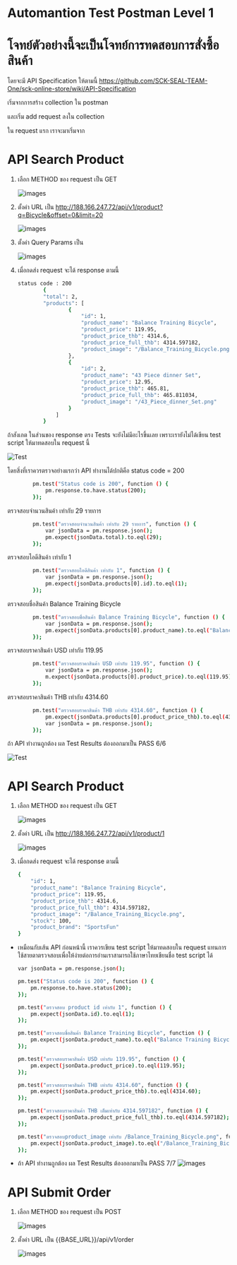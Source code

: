 # Automantion Test Postman Level 1
โจทย์ตัวอย่างนี้จะเป็นโจทย์การทดสอบการสั่งซื้อสินค้า 
=======

โดยจะมี API Specification ให้ตามนี้ https://github.com/SCK-SEAL-TEAM-One/sck-online-store/wiki/API-Specification

เริ่มจากการสร้าง collection ใน postman


และเริ่ม add request ลงใน collection

ใน request แรก เราจะมาเริ่มจาก 

# API Search Product


1. เลือก METHOD ของ request เป็น GET

    ![images](/images/METHOD.png)

2. ตั้งค่า URL เป็น http://188.166.247.72/api/v1/product?q=Bicycle&offset=0&limit=20

    ![images](/images/url.png)


3. ตั้งค่า Query Params เป็น


    ![images](/images/params.png)

4. เมื่อกดส่ง request จะได้ response ตามนี้
    ```sh
    status code : 200 
            {
            "total": 2,
            "products": [
                    {
                        "id": 1,
                        "product_name": "Balance Training Bicycle",
                        "product_price": 119.95,
                        "product_price_thb": 4314.6,
                        "product_price_full_thb": 4314.597182,
                        "product_image": "/Balance_Training_Bicycle.png"
                    },
                    {
                        "id": 2,
                        "product_name": "43 Piece dinner Set",
                        "product_price": 12.95,
                        "product_price_thb": 465.81,
                        "product_price_full_thb": 465.811034,
                        "product_image": "/43_Piece_dinner_Set.png"
                    }
                ]
            }
    ```

ถ้าสังเกต ในส่วนของ response ตรง Tests จะยังไม่มีอะไรขึ้นเลย เพราะเรายังไม่ได้เขียน test script ให้มาทดสอบใน request นี้ 

![Test](/images/Test.png)

โดยสิ่งที่เราควรตรวจอย่างแรกว่า API ทำงานได้ปกติคือ status code = 200 

```sh
        pm.test("Status code is 200", function () {
            pm.response.to.have.status(200);
        });
```
ตรวจสอบจำนวนสินค้า เท่ากับ 29 รายการ

```sh
        pm.test("ตรวจสอบจำนวนสินค้า เท่ากับ 29 รายการ", function () {
            var jsonData = pm.response.json();
            pm.expect(jsonData.total).to.eql(29);
        });
 ```

ตรวจสอบไอดีสินค้า เท่ากับ 1

```sh
        pm.test("ตรวจสอบไอดีสินค้า เท่ากับ 1", function () {
            var jsonData = pm.response.json();
            pm.expect(jsonData.products[0].id).to.eql(1);
        });
 ```

ตรวจสอบชื่อสินค้า Balance Training Bicycle

```sh
        pm.test("ตรวจสอบชื่อสินค้า Balance Training Bicycle", function () {
            var jsonData = pm.response.json();
            pm.expect(jsonData.products[0].product_name).to.eql("Balance Training Bicycle");
        });
 ```

ตรวจสอบราคาสินค้า USD เท่ากับ 119.95

```sh
        pm.test("ตรวจสอบราคาสินค้า USD เท่ากับ 119.95", function () {
            var jsonData = pm.response.json();
            m.expect(jsonData.products[0].product_price).to.eql(119.95);
        });

 ```

ตรวจสอบราคาสินค้า THB เท่ากับ 4314.60

```sh
        pm.test("ตรวจสอบราคาสินค้า THB เท่ากับ 4314.60", function () {
            pm.expect(jsonData.products[0].product_price_thb).to.eql(4314.60);
            var jsonData = pm.response.json();
        });
 ```
ถ้า API ทำงานถูกต้อง ผล Test Results ต้องออกมาเป็น PASS 6/6

![Test](/images/testrespond.png)

# API Search Product


1. เลือก METHOD ของ request เป็น GET

    ![images](/images/METHOD.png)

2. ตั้งค่า URL เป็น http://188.166.247.72/api/v1/product/1

    ![images](/images/urlproductDetail.png)

3. เมื่อกดส่ง request จะได้ response ตามนี้
    ```sh
    {
        "id": 1,
        "product_name": "Balance Training Bicycle",
        "product_price": 119.95,
        "product_price_thb": 4314.6,
        "product_price_full_thb": 4314.597182,
        "product_image": "/Balance_Training_Bicycle.png",
        "stock": 100,
        "product_brand": "SportsFun"
    }
    ```

- เหมือนกับเส้น API ก่อนหน้านี้ เราควรเขียน test script ให้มาทดสอบใน request แทนการใช้สายตาตรวจสอบเพื่อให้ง่ายต่อการอ่านเราสามารถใช้ภาษาไทยเขียนชื่อ test script ได้
    ```sh
    var jsonData = pm.response.json();

    pm.test("Status code is 200", function () {
        pm.response.to.have.status(200);
    });

    pm.test("ตรวจสอบ product id เท่ากับ 1", function () {
        pm.expect(jsonData.id).to.eql(1);
    });

    pm.test("ตรวจสอบชื่อสินค้า Balance Training Bicycle", function () {
        pm.expect(jsonData.product_name).to.eql("Balance Training Bicycle");
    });

    pm.test("ตรวจสอบราคาสินค้า USD เท่ากับ 119.95", function () {
        pm.expect(jsonData.product_price).to.eql(119.95);
    });

    pm.test("ตรวจสอบราคาสินค้า THB เท่ากับ 4314.60", function () {
        pm.expect(jsonData.product_price_thb).to.eql(4314.60);
    });

    pm.test("ตรวจสอบราคาสินค้า THB เต็มเท่ากับ 4314.597182", function () {
        pm.expect(jsonData.product_price_full_thb).to.eql(4314.597182);
    });

    pm.test("ตรวจสอบproduct_image เท่ากับ /Balance_Training_Bicycle.png", function () {
        pm.expect(jsonData.product_image).to.eql("/Balance_Training_Bicycle.png");
    });

    ```

- ถ้า API ทำงานถูกต้อง ผล Test Results ต้องออกมาเป็น PASS 7/7
    ![images](/images/responseProductDetail.png)

# API Submit Order

1. เลือก METHOD ของ request เป็น POST

    ![images](/images/post.png)

2. ตั้งค่า URL เป็น {{BASE_URL}}/api/v1/order

    ![images](/images/urlsubmitorder.png)